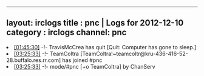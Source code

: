 
---
layout: irclogs
title : pnc | Logs for 2012-12-10
category : irclogs
channel: pnc
---
<li class="logitem"><a href="#01:45:30" name="01:45:30" class="time">[01:45:30]</a> -!- <span class="quit">TravisMcCrea</span> has quit [Quit: Computer has gone to sleep.] </li>
<li class="logitem"><a href="#03:25:33" name="03:25:33" class="time">[03:25:33]</a> -!- <span class="join">TeamColtra</span> [TeamColtra!~teamcoltr@kru-436-416-52-28.buffalo.res.rr.com] has joined #pnc </li>
<li class="logitem"><a href="#03:25:33" name="03:25:33" class="time">[03:25:33]</a> -!- mode/<span class="mode">#pnc</span> [+o TeamColtra] by ChanServ </li>


